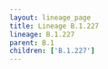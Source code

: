 ```yaml
---
layout: lineage_page
title: Lineage B.1.227
lineage: B.1.227
parent: B.1
children: ['B.1.227']
---
```

